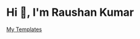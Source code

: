 <!--# Hi there 👋 -->

# Hi 👋, I'm Raushan Kumar

<a target="_blank" href="https://mirrorpie.github.io/My-Template/">My Templates</a>





<!--
**MIRRORPIE/MIRRORPIE** is a ✨ _special_ ✨ repository because its `README.md` (this file) appears on your GitHub profile.

Here are some ideas to get you started:

- 🔭 I’m currently working on ...
- 🌱 I’m currently learning ...
- 👯 I’m looking to collaborate on ...
- 🤔 I’m looking for help with ...
- 💬 Ask me about ...
- 📫 How to reach me: ...
- 😄 Pronouns: ...
- ⚡ Fun fact: ...
-->

